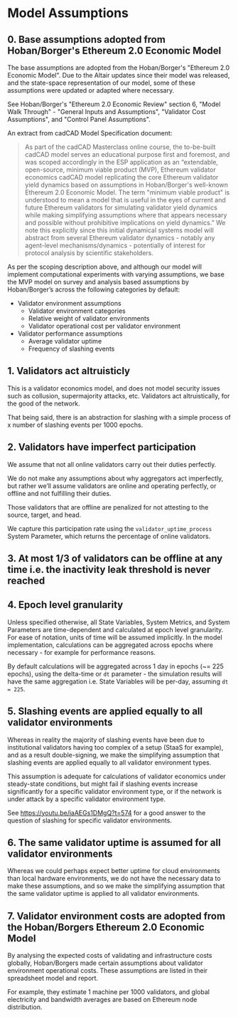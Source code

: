 # Model Assumptions

## 0. Base assumptions adopted from Hoban/Borger's Ethereum 2.0 Economic Model

The base assumptions are adopted from the Hoban/Borger's "Ethereum 2.0 Economic Model". Due to the Altair updates since their model was released, and the state-space representation of our model, some of these assumptions were updated or adapted where necessary.

See Hoban/Borger's "Ethereum 2.0 Economic Review" section 6, "Model Walk Through" - "General Inputs and Assumptions", "Validator Cost Assumptions", and "Control Panel Assumptions".

An extract from cadCAD Model Specification document:
> As part of the cadCAD Masterclass online course, the to-be-built cadCAD model  serves an educational purpose first and foremost, and was scoped accordingly in the ESP application as an “extendable, open-source, minimum viable product (MVP), Ethereum validator economics cadCAD model replicating the core Ethereum validator yield dynamics based on assumptions in Hoban/Borger's well-known Ethereum 2.0 Economic Model. The term "minimum viable product" is understood to mean a model that is useful in the eyes of current and future Ethereum validators for simulating validator yield dynamics while making simplifying assumptions where that appears necessary and possible without prohibitive implications on yield dynamics.” We note this explicitly since this initial dynamical systems model will abstract from several Ethereum validator dynamics - notably any agent-level mechanisms/dynamics - potentially of interest for protocol analysis by scientific stakeholders.

As per the scoping description above, and although our model will implement computational experiments with varying assumptions, we base the MVP model on survey and analysis based assumptions by Hoban/Borger’s across the following categories by default:
* Validator environment assumptions
    * Validator environment categories 
    * Relative weight of validator environments
    * Validator operational cost per validator environment
* Validator performance assumptions
    * Average validator uptime
    * Frequency of slashing events

## 1. Validators act altruisticly

This is a validator economics model, and does not model security issues such as collusion, supermajority attacks, etc. Validators act altruistically, for the good of the network.

That being said, there is an abstraction for slashing with a simple process of x number of slashing events per 1000 epochs.

## 2. Validators have imperfect participation

We assume that not all online validators carry out their duties perfectly.

We do not make any assumptions about why aggregators act imperfectly, but rather we’ll assume validators are online and operating perfectly, or offline and not fulfilling their duties.

Those validators that are offline are penalized for not attesting to the source, target, and head.

We capture this participation rate using the `validator_uptime_process` System Parameter, which returns the percentage of online validators.

## 3. At most 1/3 of validators can be offline at any time i.e. the inactivity leak threshold is never reached

## 4. Epoch level granularity

Unless specified otherwise, all State Variables, System Metrics, and System Parameters are time-dependent and calculated at epoch level granularity. For ease of notation, units of time will be assumed implicitly. In the model implementation, calculations can be aggregated across epochs where necessary - for example for performance reasons.

By default calculations will be aggregated across 1 day in epochs (~= 225 epochs), using the delta-time or `dt` parameter - the simulation results will have the same aggregation i.e. State Variables will be per-day, assuming `dt = 225`.

## 5. Slashing events are applied equally to all validator environments

Whereas in reality the majority of slashing events have been due to institutional validators having too complex of a setup (StaaS for example), and as a result double-signing, we make the simplifying assumption that slashing events are applied equally to all validator environment types.

This assumption is adequate for calculations of validator economics under steady-state conditions, but might fail if slashing events increase significantly for a specific validator environment type, or if the network is under attack by a specific validator environment type.

See https://youtu.be/iaAEGs1DMgQ?t=574 for a good answer to the question of slashing for specific validator environments.

## 6. The same validator uptime is assumed for all validator environments

Whereas we could perhaps expect better uptime for cloud environments than local hardware environments, we do not have the necessary data to make these assumptions, and so we make the simplifying assumption that the same validator uptime is applied to all validator environments.

## 7. Validator environment costs are adopted from the Hoban/Borgers Ethereum 2.0 Economic Model

By analysing the expected costs of validating and infrastructure costs globally, Hoban/Borgers made certain assumptions about validator environment operational costs. These assumptions are listed in their spreadsheet model and report.

For example, they estimate 1 machine per 1000 validators, and global electricity and bandwidth averages are based on Ethereum node distribution.
